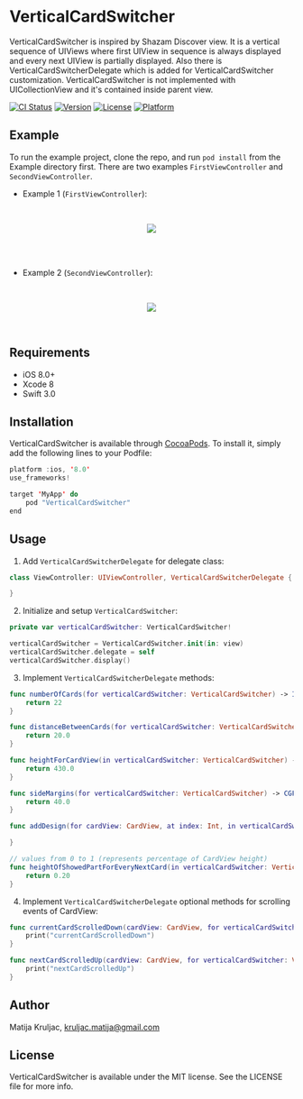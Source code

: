 # VerticalCardSwitcher

VerticalCardSwitcher is inspired by Shazam Discover view. It is a vertical sequence of UIViews where first UIView in sequence is always displayed and every next UIView is partially displayed. Also there is VerticalCardSwitcherDelegate which is added for VerticalCardSwitcher customization. VerticalCardSwitcher is not implemented with UICollectionView and it's contained inside parent view.

[![CI Status](https://travis-ci.org/MatijaKruljac/VerticalCardSwitcher.svg?branch=master)](https://travis-ci.org/MatijaKruljac/VerticalCardSwitcher.svg?branch=master)
[![Version](https://img.shields.io/cocoapods/v/VerticalCardSwitcher.svg?style=flat)](http://cocoapods.org/pods/VerticalCardSwitcher)
[![License](https://img.shields.io/cocoapods/l/VerticalCardSwitcher.svg?style=flat)](http://cocoapods.org/pods/VerticalCardSwitcher)
[![Platform](https://img.shields.io/cocoapods/p/VerticalCardSwitcher.svg?style=flat)](http://cocoapods.org/pods/VerticalCardSwitcher)

## Example

To run the example project, clone the repo, and run `pod install` from the Example directory first. There are two examples `FirstViewController` and `SecondViewController`.

- Example 1 (`FirstViewController`):
</br>
<p>
<p align="center">
<img src="https://github.com/MatijaKruljac/VerticalCardSwitcher/blob/master/vertical_card_switcher_example_1.gif?raw=true" >
</p>
</br>
</br>

- Example 2 (`SecondViewController`):
</br>
<p>
<p align="center">
<img src="https://github.com/MatijaKruljac/VerticalCardSwitcher/blob/master/vertical_card_switcher_example_2.gif?raw=true" >
</p>
</br>

## Requirements

- iOS 8.0+
- Xcode 8
- Swift 3.0

## Installation

VerticalCardSwitcher is available through [CocoaPods](http://cocoapods.org). To install
it, simply add the following lines to your Podfile:

```swift
platform :ios, '8.0'
use_frameworks!

target 'MyApp' do
    pod "VerticalCardSwitcher"
end
```
## Usage

1. Add `VerticalCardSwitcherDelegate` for delegate class:
```swift 
class ViewController: UIViewController, VerticalCardSwitcherDelegate {

}
```

2. Initialize and setup `VerticalCardSwitcher`:
```swift
private var verticalCardSwitcher: VerticalCardSwitcher!

verticalCardSwitcher = VerticalCardSwitcher.init(in: view)
verticalCardSwitcher.delegate = self
verticalCardSwitcher.display()
```

3. Implement `VerticalCardSwitcherDelegate` methods:
```swift
func numberOfCards(for verticalCardSwitcher: VerticalCardSwitcher) -> Int {
    return 22
}

func distanceBetweenCards(for verticalCardSwitcher: VerticalCardSwitcher) -> CGFloat {
    return 20.0
}

func heightForCardView(in verticalCardSwitcher: VerticalCardSwitcher) -> CGFloat {
    return 430.0
}

func sideMargins(for verticalCardSwitcher: VerticalCardSwitcher) -> CGFloat {
    return 40.0
}

func addDesign(for cardView: CardView, at index: Int, in verticalCardSwitcher: VerticalCardSwitcher) {

}

// values from 0 to 1 (represents percentage of CardView height)
func heightOfShowedPartForEveryNextCard(in verticalCardSwitcher: VerticalCardSwitcher) -> CGFloat {
    return 0.20
}
```

4. Implement `VerticalCardSwitcherDelegate` optional methods for scrolling events of CardView:
```swift
func currentCardScrolledDown(cardView: CardView, for verticalCardSwitcher: VerticalCardSwitcher) {
    print("currentCardScrolledDown")
}

func nextCardScrolledUp(cardView: CardView, for verticalCardSwitcher: VerticalCardSwitcher) {
    print("nextCardScrolledUp")
}
```

## Author

Matija Kruljac, kruljac.matija@gmail.com

## License

VerticalCardSwitcher is available under the MIT license. See the LICENSE file for more info.

